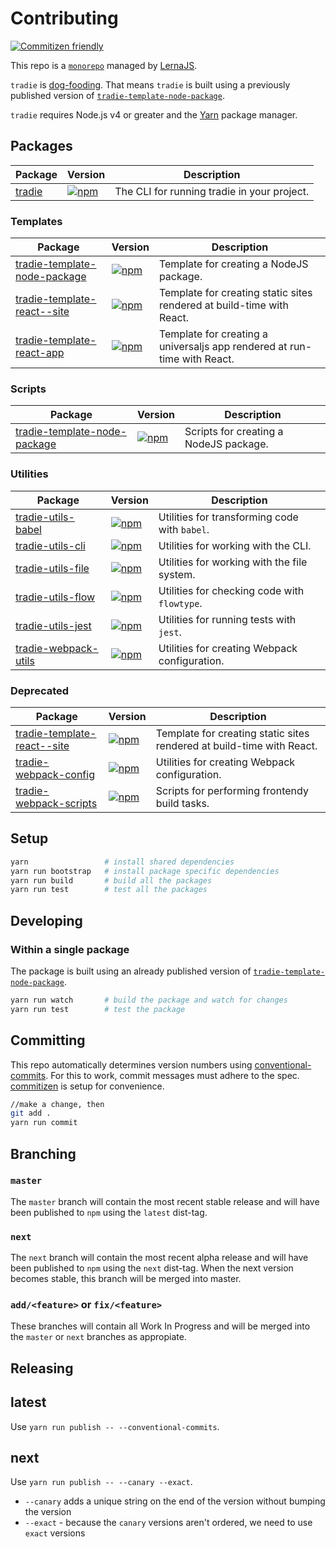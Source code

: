 # Contributing

[![Commitizen friendly](https://img.shields.io/badge/commitizen-friendly-brightgreen.svg)](http://commitizen.github.io/cz-cli/)

This repo is a [`monorepo`](https://github.com/babel/babel/blob/master/doc/design/monorepo.md) managed by [LernaJS](https://lernajs.io).

`tradie` is [dog-fooding](https://en.wikipedia.org/wiki/Eating_your_own_dog_food). That means `tradie` is built using a previously published version of [`tradie-template-node-package`](../packages/tradie-template-node-package/README.md).

`tradie` requires Node.js v4 or greater and the [Yarn](https://yarnpkg.com/en/) package manager.

## Packages

| Package | Version | Description |
|---------|---------|-------------|
| [tradie](../packages/tradie) | [![npm](https://img.shields.io/npm/v/tradie.svg)]() | The CLI for running tradie in your project. |

### Templates

| Package | Version | Description |
|---------|---------|-------------|
| [tradie-template-node-package](../packages/tradie-template-node-package) | [![npm](https://img.shields.io/npm/v/tradie-template-node-package.svg)]() | Template for creating a NodeJS package. |
| [tradie-template-react--site](../packages/tradie-template-react-site) | [![npm](https://img.shields.io/npm/v/tradie-template-react-site.svg)]() | Template for creating static sites rendered at build-time with React. |
| [tradie-template-react-app](../packages/tradie-template-react-app) | [![npm](https://img.shields.io/npm/v/tradie-template-react-app.svg)]() | Template for creating a universaljs app rendered at run-time with React. |

### Scripts

| Package | Version | Description |
|---------|---------|-------------|
| [tradie-template-node-package](../packages/tradie-template-template-node-package) | [![npm](https://img.shields.io/npm/v/tradie-template-template-nodejs-package.svg)]() | Scripts for creating a NodeJS package. |

### Utilities

| Package | Version | Description |
|---------|---------|-------------|
| [tradie-utils-babel](../packages/tradie-utils-babel) | [![npm](https://img.shields.io/npm/v/tradie-utils-babel.svg)]() | Utilities for transforming code with `babel`. |
| [tradie-utils-cli](../packages/tradie-utils-cli) | [![npm](https://img.shields.io/npm/v/tradie-utils-cli.svg)]() | Utilities for working with the CLI. |
| [tradie-utils-file](../packages/tradie-utils-file) | [![npm](https://img.shields.io/npm/v/tradie-utils-file.svg)]() | Utilities for working with the file system. |
| [tradie-utils-flow](../packages/tradie-utils-flow) | [![npm](https://img.shields.io/npm/v/tradie-utils-flow.svg)]() | Utilities for checking code with `flowtype`. |
| [tradie-utils-jest](../packages/tradie-utils-jest) | [![npm](https://img.shields.io/npm/v/tradie-utils-jest.svg)]() | Utilities for running tests with `jest`. |
| [tradie-webpack-utils](../packages/tradie-webpack-utils) | [![npm](https://img.shields.io/npm/v/tradie-webpack-utils.svg)]() | Utilities for creating Webpack configuration. |

### Deprecated

| Package | Version | Description |
|---------|---------|-------------|
| [tradie-template-react--site](../packages/tradie-template-react-static-site) | [![npm](https://img.shields.io/npm/v/tradie-template-react-static-site.svg)]() | Template for creating static sites rendered at build-time with React. |
| [tradie-webpack-config](../packages/tradie-webpack-config) | [![npm](https://img.shields.io/npm/v/tradie-webpack-config.svg)]() | Utilities for creating Webpack configuration. |
| [tradie-webpack-scripts](../packages/tradie-webpack-scripts) | [![npm](https://img.shields.io/npm/v/tradie-webpack-scripts.svg)]() | Scripts for performing frontendy build tasks. |


## Setup

```bash
yarn                 # install shared dependencies
yarn run bootstrap   # install package specific dependencies
yarn run build       # build all the packages
yarn run test        # test all the packages
```

## Developing

### Within a single package

The package is built using an already published version of [`tradie-template-node-package`](./packages/tradie-template-node-package/README.md).

```bash
yarn run watch       # build the package and watch for changes
yarn run test        # test the package
```

## Committing

This repo automatically determines version numbers using [conventional-commits](https://conventionalcommits.org/). For this to work, commit messages must adhere to the spec. [commitizen](https://github.com/commitizen/cz-cli) is setup for convenience.

```bash
//make a change, then
git add .
yarn run commit
```

## Branching

### `master`

The `master` branch will contain the most recent stable release and will have been published to `npm` using the `latest` dist-tag.

### `next`

The `next` branch will contain the most recent alpha release and will have been published to `npm` using the `next` dist-tag. When the next version becomes stable, this branch will be merged into master.

### `add/<feature>` or `fix/<feature>`

These branches will contain all Work In Progress and will be merged into the `master` or `next` branches as appropiate.

## Releasing

## latest

Use `yarn run publish -- --conventional-commits`.

## next

Use `yarn run publish -- --canary --exact`.

- `--canary` adds a unique string on the end of the version without bumping the version
- `--exact` - because the `canary` versions aren't ordered, we need to use `exact` versions